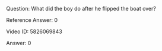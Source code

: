 Question: What did the boy do after he flipped the boat over?

Reference Answer: 0

Video ID: 5826069843

Answer: 0

